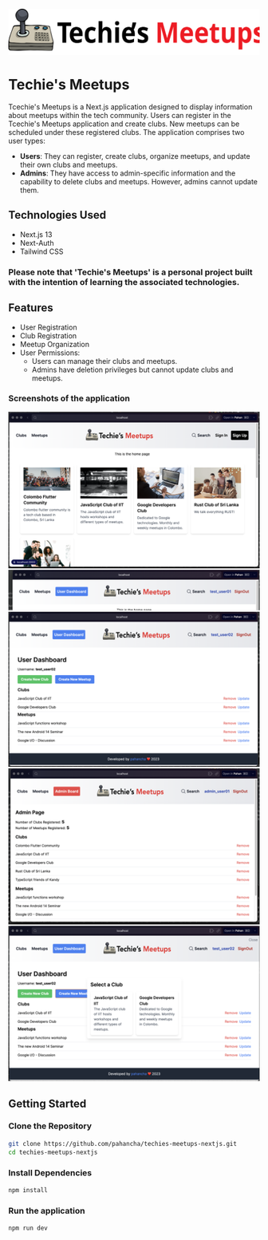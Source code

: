 ![logo](https://raw.githubusercontent.com/pahancha/techies-meetups-nextjs/0e0e13a05b3e43d50d5801ce2189739bfb058e3e/src/assets/logo.svg)

# Techie's Meetups

Tcechie's Meetups is a Next.js application designed to display information about meetups within the tech community. Users can register in the Tcechie's Meetups application and create clubs. New meetups can be scheduled under these registered clubs. The application comprises two user types:

- **Users**: They can register, create clubs, organize meetups, and update their own clubs and meetups.
- **Admins**: They have access to admin-specific information and the capability to delete clubs and meetups. However, admins cannot update them.

## Technologies Used

- Next.js 13
- Next-Auth
- Tailwind CSS

### Please note that 'Techie's Meetups' is a personal project built with the intention of learning the associated technologies.

## Features

- User Registration
- Club Registration
- Meetup Organization
- User Permissions:
  - Users can manage their clubs and meetups.
  - Admins have deletion privileges but cannot update clubs and meetups.

### Screenshots of the application
![homepage](https://raw.githubusercontent.com/pahancha/techies-meetups-nextjs/main/screenshots/Screenshot%202023-10-31%20at%2000.50.07.png)
![customheader](https://raw.githubusercontent.com/pahancha/techies-meetups-nextjs/main/screenshots/Screenshot%202023-10-31%20at%2000.51.06.png)
![userboard](https://raw.githubusercontent.com/pahancha/techies-meetups-nextjs/main/screenshots/Screenshot%202023-10-31%20at%2000.51.34.png)
![adminboard](https://raw.githubusercontent.com/pahancha/techies-meetups-nextjs/main/screenshots/Screenshot%202023-10-31%20at%2000.49.39.png)
![addnewmeetup](https://raw.githubusercontent.com/pahancha/techies-meetups-nextjs/main/screenshots/Screenshot%202023-10-31%20at%2000.51.47.png)




## Getting Started

### Clone the Repository
```bash
git clone https://github.com/pahancha/techies-meetups-nextjs.git
cd techies-meetups-nextjs
```

### Install Dependencies
```bash
npm install
```

### Run the application
```bash
npm run dev
```
